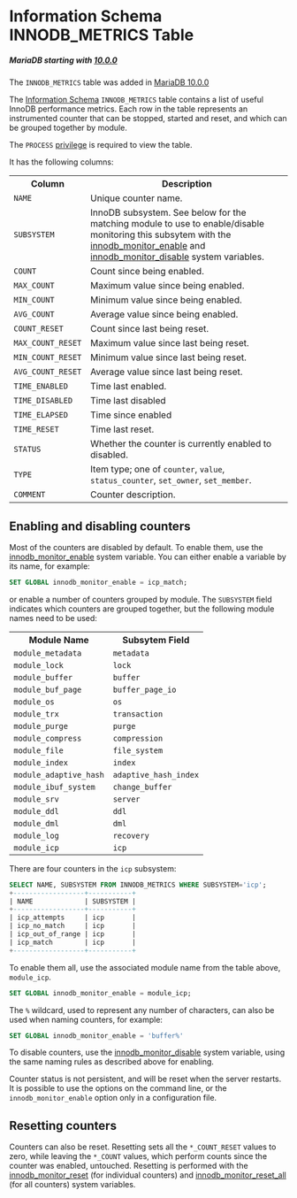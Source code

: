 # Information Schema INNODB_METRICS Table

##### MariaDB starting with [10.0.0](/kb/en/mariadb-1000-release-notes/)

The `INNODB_METRICS` table was added in [MariaDB 10.0.0](/kb/en/mariadb-1000-release-notes/)

The [Information Schema](/kb/en/information_schema/) `INNODB_METRICS` table contains a list of useful InnoDB performance metrics. Each row in the table represents an instrumented counter that can be stopped, started and reset, and which can be grouped together by module.

The `PROCESS` [privilege](/sql-statements-structure/sql-statements/account-management-sql-commands/grant/) is required to view the table.

It has the following columns:

<table><tbody><tr><th>Column</th><th>Description</th></tr>
<tr><td><code>NAME</code></td><td>Unique counter name.</td></tr>
<tr><td><code>SUBSYSTEM</code></td><td>InnoDB subsystem. See below for the matching module to use to enable/disable monitoring this subsytem with the <a href="/kb/en/innodb-system-variables/#innodb_monitor_enable">innodb_monitor_enable</a> and <a href="/kb/en/innodb-system-variables/#innodb_monitor_disable">innodb_monitor_disable</a> system variables.</td></tr>
<tr><td><code>COUNT</code></td><td>Count since being enabled.</td></tr>
<tr><td><code>MAX_COUNT</code></td><td>Maximum value since being enabled.</td></tr>
<tr><td><code>MIN_COUNT</code></td><td>Minimum value since being enabled.</td></tr>
<tr><td><code>AVG_COUNT</code></td><td>Average value since being enabled.</td></tr>
<tr><td><code>COUNT_RESET</code></td><td>Count since last being reset.</td></tr>
<tr><td><code>MAX_COUNT_RESET</code></td><td>Maximum value since last being reset.</td></tr>
<tr><td><code>MIN_COUNT_RESET</code></td><td>Minimum value since last being reset.</td></tr>
<tr><td><code>AVG_COUNT_RESET</code></td><td>Average value since last being reset.</td></tr>
<tr><td><code>TIME_ENABLED</code></td><td>Time last enabled.</td></tr>
<tr><td><code>TIME_DISABLED</code></td><td>Time last disabled</td></tr>
<tr><td><code>TIME_ELAPSED</code></td><td>Time since enabled</td></tr>
<tr><td><code>TIME_RESET</code></td><td>Time last reset.</td></tr>
<tr><td><code>STATUS</code></td><td>Whether the counter is currently enabled to disabled.</td></tr>
<tr><td><code>TYPE</code></td><td>Item type; one of <code>counter</code>, <code>value</code>, <code>status_counter</code>, <code>set_owner</code>, <code>set_member</code>.</td></tr>
<tr><td><code>COMMENT</code></td><td>Counter description.</td></tr>
</tbody></table>

## Enabling and disabling counters

Most of the counters are disabled by default. To enable them, use the [innodb_monitor_enable](/kb/en/innodb-system-variables/#innodb_monitor_enable) system variable. You can either enable a variable by its name, for example:

```sql
SET GLOBAL innodb_monitor_enable = icp_match;
```

or enable a number of counters grouped by module. The `SUBSYSTEM` field indicates which counters are grouped together, but the following module names need to be used:

<table><tbody><tr><th>Module Name</th><th>Subsytem Field</th></tr>
<tr><td><code>module_metadata</code></td><td><code>metadata</code></td></tr>
<tr><td><code>module_lock</code></td><td><code>lock</code></td></tr>
<tr><td><code>module_buffer</code></td><td><code>buffer</code></td></tr>
<tr><td><code>module_buf_page</code></td><td><code>buffer_page_io</code></td></tr>
<tr><td><code>module_os</code></td><td><code>os</code></td></tr>
<tr><td><code>module_trx</code></td><td><code>transaction</code></td></tr>
<tr><td><code>module_purge</code></td><td><code>purge</code></td></tr>
<tr><td><code>module_compress</code></td><td><code>compression</code></td></tr>
<tr><td><code>module_file</code></td><td><code>file_system</code></td></tr>
<tr><td><code>module_index</code></td><td><code>index</code></td></tr>
<tr><td><code>module_adaptive_hash</code></td><td><code>adaptive_hash_index</code></td></tr>
<tr><td><code>module_ibuf_system</code></td><td><code>change_buffer</code></td></tr>
<tr><td><code>module_srv</code></td><td><code>server</code></td></tr>
<tr><td><code>module_ddl</code></td><td><code>ddl</code></td></tr>
<tr><td><code>module_dml</code></td><td><code>dml</code></td></tr>
<tr><td><code>module_log</code></td><td><code>recovery</code></td></tr>
<tr><td><code>module_icp</code></td><td><code>icp</code></td></tr>
</tbody></table>

There are four counters in the `icp` subsystem:

```sql
SELECT NAME, SUBSYSTEM FROM INNODB_METRICS WHERE SUBSYSTEM='icp';
+------------------+-----------+
| NAME             | SUBSYSTEM |
+------------------+-----------+
| icp_attempts     | icp       |
| icp_no_match     | icp       |
| icp_out_of_range | icp       |
| icp_match        | icp       |
+------------------+-----------+
```

To enable them all, use the associated module name from the table above, `module_icp`.

```sql
SET GLOBAL innodb_monitor_enable = module_icp;
```

The `%` wildcard, used to represent any number of characters, can also be used when naming counters, for example:

```sql
SET GLOBAL innodb_monitor_enable = 'buffer%'
```

To disable counters, use the [innodb_monitor_disable](/kb/en/innodb-system-variables/#innodb_monitor_disable) system variable, using the same naming rules as described above for enabling.

Counter status is not persistent, and will be reset when the server restarts. It is possible to use the options on the command line, or the `innodb_monitor_enable` option only in a configuration file.

## Resetting counters

Counters can also be reset. Resetting sets all the `*_COUNT_RESET` values to zero, while leaving the `*_COUNT` values, which perform counts since the counter was enabled, untouched. Resetting is performed with the [innodb_monitor_reset](/kb/en/innodb-system-variables/#innodb_monitor_reset) (for individual counters) and [innodb_monitor_reset_all](/kb/en/innodb-system-variables/#innodb_monitor_reset_all) (for all counters) system variables.